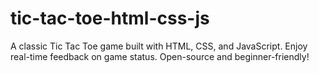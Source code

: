 # tic-tac-toe-html-css-js
A classic Tic Tac Toe game built with HTML, CSS, and JavaScript. Enjoy real-time feedback on game status. Open-source and beginner-friendly!
